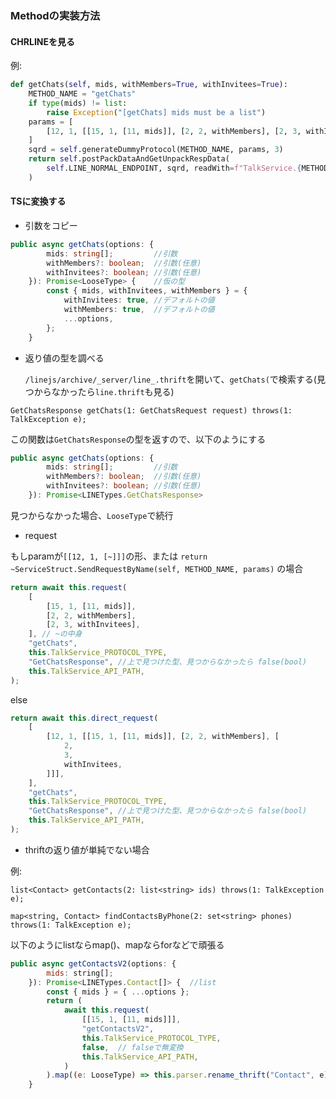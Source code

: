 ### Methodの実装方法

#### CHRLINEを見る

例:

```python
def getChats(self, mids, withMembers=True, withInvitees=True):
    METHOD_NAME = "getChats"
    if type(mids) != list:
        raise Exception("[getChats] mids must be a list")
    params = [
        [12, 1, [[15, 1, [11, mids]], [2, 2, withMembers], [2, 3, withInvitees]]]
    ]
    sqrd = self.generateDummyProtocol(METHOD_NAME, params, 3)
    return self.postPackDataAndGetUnpackRespData(
        self.LINE_NORMAL_ENDPOINT, sqrd, readWith=f"TalkService.{METHOD_NAME}"
    )
```

#### TSに変換する

- 引数をコピー

```ts
public async getChats(options: {
		mids: string[];         //引数
		withMembers?: boolean;  //引数(任意)
		withInvitees?: boolean; //引数(任意)
	}): Promise<LooseType> {    //仮の型
		const { mids, withInvitees, withMembers } = {
			withInvitees: true, //デフォルトの値
			withMembers: true,  //デフォルトの値
			...options,
		};
	}
```

- 返り値の型を調べる

  `/linejs/archive/_server/line_.thrift`を開いて、`getChats(`で検索する(見つからなかったら`line.thrift`も見る)

`GetChatsResponse getChats(1: GetChatsRequest request) throws(1: TalkException e);`

この関数は`GetChatsResponse`の型を返すので、以下のようにする

```ts
public async getChats(options: {
		mids: string[];         //引数
		withMembers?: boolean;  //引数(任意)
		withInvitees?: boolean; //引数(任意)
	}): Promise<LINETypes.GetChatsResponse>
```

見つからなかった場合、`LooseType`で続行

- request

もしparamが`[[12, 1, [~]]]`の形、または
`return ~ServiceStruct.SendRequestByName(self, METHOD_NAME, params)` の場合

```ts
return await this.request(
	[
		[15, 1, [11, mids]],
		[2, 2, withMembers],
		[2, 3, withInvitees],
	], // ~の中身
	"getChats",
	this.TalkService_PROTOCOL_TYPE,
	"GetChatsResponse", //上で見つけた型、見つからなかったら false(bool)
	this.TalkService_API_PATH,
);
```

else

```ts
return await this.direct_request(
	[
		[12, 1, [[15, 1, [11, mids]], [2, 2, withMembers], [
			2,
			3,
			withInvitees,
		]]],
	],
	"getChats",
	this.TalkService_PROTOCOL_TYPE,
	"GetChatsResponse", //上で見つけた型、見つからなかったら false(bool)
	this.TalkService_API_PATH,
);
```

- thriftの返り値が単純でない場合

例:

`list<Contact> getContacts(2: list<string> ids) throws(1: TalkException e);`

`map<string, Contact> findContactsByPhone(2: set<string> phones) throws(1: TalkException e);`

以下のようにlistならmap()、mapならforなどで頑張る

```js
public async getContactsV2(options: {
		mids: string[];
	}): Promise<LINETypes.Contact[]> {  //list
		const { mids } = { ...options };
		return (
			await this.request(
				[[15, 1, [11, mids]]],
				"getContactsV2",
				this.TalkService_PROTOCOL_TYPE,
				false,  // falseで無変換
				this.TalkService_API_PATH,
			)
		).map((e: LooseType) => this.parser.rename_thrift("Contact", e));   //thriftの型をここへ
	}
```
